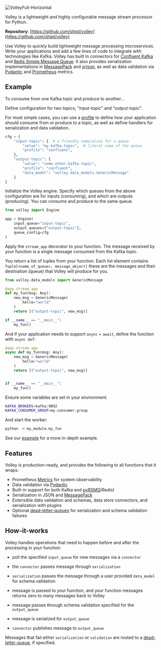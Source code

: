 ![VolleyFull-Horizontal](https://user-images.githubusercontent.com/81711984/149005139-f0441dcf-c76e-4112-baf1-998d0a6abdbb.png)


Volley is a lightweight and highly configurable message stream processor for Python.



</a>


</a>

**Repository**: [https://github.com/shipt/volley](https://github.com/shipt/volley)


Use Volley to quickly build lightweight message processing microservices. Write your applications and add a few lines of code to integrate with technologies like Kafka. Volley has built in connectors for [Confluent Kafka](https://github.com/confluentinc/confluent-kafka-python) and [Redis Simple Message Queue](https://github.com/mlasevich/PyRSMQ). It also provides serialization implementations in [MessagePack](https://github.com/msgpack/msgpack-python) and [orjson](https://github.com/ijl/orjson), as well as data validation via [Pydantic](https://github.com/samuelcolvin/pydantic) and [Prometheus](https://github.com/prometheus/client_python) metrics.


## Example

To consume from one Kafka topic and produce to another...

Define configuration for two topics; "input-topic" and "output-topic".

For most simple cases, you can use a [profile](./profiles.md) to define how your application should consume from or produce to a topic, as well as define handlers for serialization and data validation.

```python
cfg = {
    "input-topic": {  # a friendly name/alias for a queue
        "value": "my.kafka.topic",  # literal name of the queue
        "profile": "confluent",
    },
    "output-topic": {
        "value": "some.other.kafka.topic",
        "profile": "confluent",
        "data_model": "volley.data_models.GenericMessage"
    }
}
```

Initialize the Volley engine. Specify which queues from the above configuration are for inputs (consuming), and which are outputs (producing). You can consume and produce to the same queue.

```python
from volley import Engine

app = Engine(
    input_queue="input-topic",
    output_queues=["output-topic"],
    queue_config=cfg
)
```

Apply the `stream_app` decorator to your function. The message received by your function is a single message consumed from the Kafka topic.

You return a list of tuples from your function. Each list element contains `Tuple[<name_of_queue>, message_object]` these are the messages and their destination (queue) that Volley will produce for you. 

```python
from volley.data_models import GenericMessage

@app.stream_app
def my_fun(msg: Any):
    new_msg = GenericMessage(
        hello="world"
    )
    return [("output-topic", new_msg)]

if __name__ == "__main__":
    my_fun()
```

And if your application needs to support `async` + `await`, define the function with `async def`:

```python
@app.stream_app
async def my_fun(msg: Any):
    new_msg = GenericMessage(
        hello="world"
    )
    return [("output-topic", new_msg)]


if __name__ == "__main__":
    my_fun()
```

Ensure some variables are set in your environment.

```bash
KAFKA_BROKERS=kafka:9092
KAFKA_CONSUMER_GROUP=my.consumer.group
```

And start the worker:

```bash
python -m my_module.my_fun
```

See our [example](./example.md) for a more in-depth example.

## Features

Volley is production-ready, and provides the following to all functions that it wraps:

- Prometheus [Metrics](./metrics.md) for system observability
- Data validation via [Pydantic](https://pydantic-docs.helpmanual.io/)
- Built-in support for both Kafka and [pyRSMQ](https://github.com/mlasevich/PyRSMQ)(Redis)
- Serialization in JSON and [MessagePack](https://msgpack.org/index.html)
- Extensible data validation and schemas, data store connectors, and serialization with plugins
- Optional [dead-letter-queues](deadletterqueue.md) for serialization and schema validation failures

## How-it-works

Volley handles operations that need to happen before and after the processing in your function:

  - poll the specified `input_queue` for new messages via a `connector`

  - the `connector` passes message through `serialization`

  - `serialization` passes the message through a user provided `data_model` for schema validation

  - message is passed to your function, and your function messages returns zero to many messages back to Volley

  - message passes through schema validation specified for the `output_queue`

  - message is serialized for `output_queue`

  - `connector` publishes message to `output_queue`


Messages that fail either `serialization` or `validation` are routed to a [dead-letter-queue](./deadletterqueue.md), if specified.